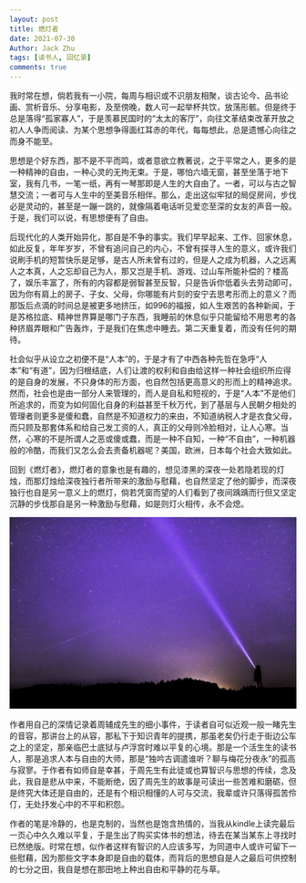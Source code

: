 ```yaml
---
layout: post
title: 燃灯者
date: 2021-07-30
Author: Jack Zhu
tags: [读书人, 回忆录]
comments: true
---
```


我时常在想，倘若我有一小院，每周与相识或不识朋友相聚，谈古论今、品书论画、赏析音乐、分享电影，及至傍晚，数人可一起举杯共饮，放荡形骸。但是终于总是落得“孤家寡人”，于是羡慕民国时的“太太的客厅”，向往文革结束改革开放之初人人争而阅读、为某个思想争得面红耳赤的年代，每每想此，总是遗憾心向往之而身不能至。

思想是个好东西，那不是不平而鸣，或者意欲立教著说，之于平常之人，更多的是一种精神的自由，一种心灵的无拘无束。于是，哪怕六墙无窗，甚至坐落于地下室，我有几书，一笔一纸，再有一琴那即是人生的大自由了。一者，可以与古之智慧交流；一者可与人生中的至美音乐相伴。那么，走出这似牢狱的局促房间，步伐必是灵动的，甚至是一蹦一跳的，就像隔着电话听见爱恋至深的女友的声音一般。于是，我们可以说，有思想便有了自由。

后现代化的人类开始异化，那自是不争的事实。我们早早起来、工作、回家休息，如此反复，年年岁岁，不曾有追问自己的内心，不曾有探寻人生的意义，或许我们说刷手机的短暂快乐是足够，是古人所未曾有过的，但是人之成为机器，人之远离人之本真，人之忘却自己为人，那又岂是手机、游戏、过山车所能补偿的？楼高了，娱乐丰富了，所有的内容都是弱智甚至反智，只是告诉你低着头去劳动即可，因为你有肩上的房子、子女、父母，你哪能有片刻的安宁去思考形而上的意义？而那饭后点滴的时间总是被更多地挤压，如996的福报，如人生艰苦的各种新闻，于是苏格拉底、精神世界算是哪门子东西，我睡前的休息似乎只能留给不用思考的各种挤眉弄眼和广告轰炸，于是我们在焦虑中睡去。第二天重复着，而没有任何的期待。

社会似乎从设立之初便不是“人本”的，于是才有了中西各种先哲在急呼“人本”和“有道”，因为归根结底，人们让渡的权利和自由给这样一种社会组织所应得的是自身的发展，不只身体的形方面，也自然包括更高意义的形而上的精神追求。然而，社会也是由一部分人来管理的，而人是自私和短视的，于是“人本”不是他们所追求的，而变为如何固化自身的利益甚至千秋万代，到了基层与人民朝夕相处的管理者则更多是傻和蠢，自然是不知道权力的来由，不知道纳税人才是衣食父母，而只顾及那套体系和给自己发工资的人，真正的父母则冷脸相对，让人心寒。当然，心寒的不是所谓人之恶或傻或蠢，而是一种不自知，一种“不自由”，一种机器般的冷酷，而我们又怎么会去责备机器呢？美国，欧洲，日本每个社会大致如此。

回到《燃灯者》，燃灯者的意象也是有趣的，想见漆黑的深夜一处若隐若现的灯烛，而那灯烛给深夜独行者所带来的激励与慰藉，也自然坚定了他的脚步，而深夜独行也自是另一意义上的燃灯，倘若凭窗而望的人们看到了夜间踽踽而行但又坚定沉静的步伐那自是另一种激励与慰藉，如是则灯火相传，永不会熄。

![torch](../assets/images/torch.png)

作者用自己的深情记录着周辅成先生的细小事件，于读者自可似近观一般一睹先生的音容，那讲台上的从容，那私下于知识青年的提携，那虽老矣仍行走于街边公车之上的坚定，那亲临巴士底狱与卢浮宫时难以平复的心境。那是一个活生生的读书人，那是追求人本与自由的大师，那是“独吟古调遣谁听？聊与梅花分夜永”的孤高与寂寥。于作者有如师自是幸甚，于周先生有此徒或也算智识与思想的传续，念及此，我自是悲从中来，不能断绝，因了周先生的故事是可读出一些苦难和磨砺，但是终究大体还是自由的，还是有个相识相懂的人可与交流，我辈或许只落得孤苦伶仃，无处抒发心中的不平和积怨。

作者的笔是冷静的，也是克制的，当然也是饱含热情的，当我从kindle上读完最后一页心中久久难以平复，于是生出了购买实体书的想法，待去在某当某东上寻找时已然绝版。时常在想，似作者这样有智识的人应该多写，为同道中人或许可留下一些慰藉，因为那些文字本身即是自由的载体，而背后的思想自是人之最后可供控制的七分之田，我自是想在那田地上种出自由和平静的花与草。